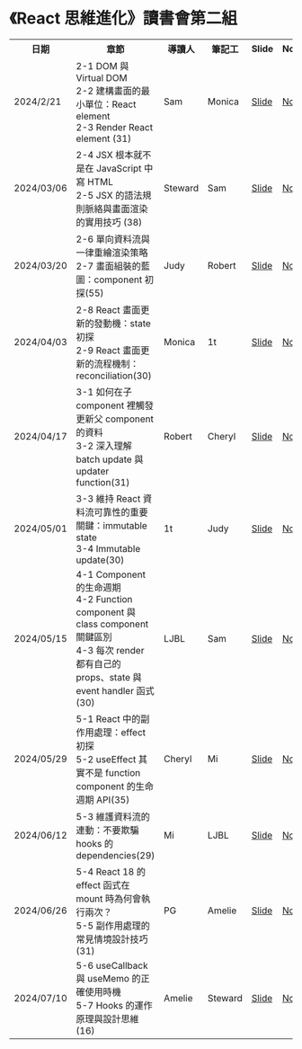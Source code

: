# 《React 思維進化》讀書會第二組

<table>
  <tr>
    <th>日期</th>
    <th>章節</th>
    <th>導讀人</th>
    <th>筆記工</th>
    <th>Slide</th>
    <th>Note</th>
  </tr>
  <tr>
    <td>2024/2/21</td>
    <td>
      2-1 DOM 與 Virtual DOM </br>
      2-2 建構畫面的最小單位：React element </br>
      2-3 Render React element (31)
    </td>
    <td>Sam</td>
    <td>Monica</td>
    <td><a href="https://hackmd.io/cWREnw9gSdKylPV2C022VA">Slide</a></td>
    <td><a href="https://github.com/Tech-Book-Community/Zet-React-Book/discussions/13">Note</a></td>
  </tr>
  <tr>
    <td>2024/03/06</td>
    <td>
      2-4 JSX 根本就不是在 JavaScript 中寫 HTML </br> 
      2-5 JSX 的語法規則脈絡與畫面渲染的實用技巧 (38)
    </td>
    <td>Steward</td>
    <td>Sam</td>
    <td><a href="https://www.slideshare.net/slideshows/jsx-jsxjsx-jsxjsx-jsxjsx-jsxjsx-jsxjsx-jsx/266656782">Slide</a></td>
    <td><a href="https://github.com/Tech-Book-Community/Zet-React-Book/discussions/15">Note</a></td>
  </tr>
  <tr>
    <td>2024/03/20</td>
    <td>
      2-6 單向資料流與一律重繪渲染策略 </br>
      2-7 畫面組裝的藍圖：component 初探(55)
    </td>
    <td>Judy</td>
    <td>Robert</td>
    <td><a href="https://gamma.app/docs/-25vpjd4aqjjo9r4?mode=present#card-pfx6e9xxc9q4k3v">Slide</a></td>
    <td><a href="https://hackmd.io/vrnoZlCMSOKsod7XFi0FFQ">Note</a></td>
  </tr>
  <tr>
    <td>2024/04/03</td>
    <td>
      2-8 React 畫面更新的發動機：state 初探 </br>
      2-9 React 畫面更新的流程機制：reconciliation(30)
    </td>
    <td>Monica</td>
    <td>1t</td>
    <td><a href="">Slide</a></td>
    <td><a href="">Note</a></td>
  </tr>
  <tr>
    <td>2024/04/17</td>
    <td>
      3-1 如何在子 component 裡觸發更新父 component 的資料 </br>
      3-2 深入理解 batch update 與 updater function(31)
    </td>
    <td>Robert</td>
    <td>Cheryl</td>
    <td><a href="https://docs.google.com/presentation/d/1o7d0Ovj31_Si0QTHgICi54k27rJsxQysEo8dHtt31qE/edit#slide=id.p">Slide</a></td>
    <td><a href="https://hackmd.io/dKKm7nElTP256bAUUPKDgA">Note</a></td>
  </tr>
  <tr>
    <td>2024/05/01</td>
    <td>
      3-3 維持 React 資料流可靠性的重要關鍵：immutable state </br>
      3-4 Immutable update(30)
    </td>
    <td>1t</td>
    <td>Judy</td>
    <td><a href="">Slide</a></td>
    <td><a href="">Note</a></td>
  </tr>
  <tr>
    <td>2024/05/15</td>
    <td>
      4-1 Component 的生命週期 </br> 
      4-2 Function component 與 class component 關鍵區別 </br>
      4-3 每次 render 都有自己的 props、state 與 event handler 函式(30)
    </td>
    <td>LJBL</td>
    <td>Sam</td>
    <td><a href="https://hackmd.io/@VXN3PU0MQfqWfVau-uHOig/HJgo4gAz0#/">Slide</a></td>
    <td><a href="https://hackmd.io/LHPV6R_OQTKnhRNqxOri-Q">Note</a></td>
  </tr>
  <tr>
    <td>2024/05/29</td>
    <td>
      5-1 React 中的副作用處理：effect 初探 </br>
      5-2 useEffect 其實不是 function component 的生命週期 API(35)
    </td>
    <td>Cheryl</td>
    <td>Mi</td>
    <td><a href="">Slide</a></td>
    <td><a href="">Note</a></td>
  </tr>
  <tr>
    <td>2024/06/12</td>
    <td>
      5-3 維護資料流的連動：不要欺騙 hooks 的 dependencies(29)
    </td>
    <td>Mi</td>
    <td>LJBL</td>
    <td><a href="">Slide</a></td>
    <td><a href="">Note</a></td>
  </tr>
  <tr>
    <td>2024/06/26</td>
    <td>
      5-4 React 18 的 effect 函式在 mount 時為何會執行兩次？ </br>
      5-5 副作用處理的常見情境設計技巧(31)
    </td>
    <td>PG</td>
    <td>Amelie</td>
    <td><a href="">Slide</a></td>
    <td><a href="https://hackmd.io/-iHu5JubSY-pYw7fTsT7rA">Note</a></td>
  </tr>
  <tr>
    <td>2024/07/10</td>
    <td>
    5-6 useCallback 與 useMemo 的正確使用時機 </br>
    5-7 Hooks 的運作原理與設計思維(16)
    </td>
    <td>Amelie</td>
    <td>Steward</td>
    <td><a href="">Slide</a></td>
    <td><a href="">Note</a></td>
  </tr>
</table>
